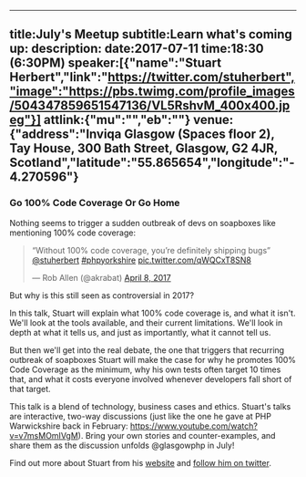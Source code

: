 ----
title:July's Meetup
subtitle:Learn what's coming up:
description:
date:2017-07-11
time:18:30 (6:30PM)
speaker:[{"name":"Stuart Herbert","link":"https://twitter.com/stuherbert","image":"https://pbs.twimg.com/profile_images/504347859651547136/VL5RshvM_400x400.jpeg"}]
attlink:{"mu":"","eb":""}
venue:{"address":"Inviqa Glasgow (Spaces floor 2), Tay House, 300 Bath Street, Glasgow, G2 4JR, Scotland","latitude":"55.865654","longitude":"-4.270596"}
----

### Go 100% Code Coverage Or Go Home

Nothing seems to trigger a sudden outbreak of devs on soapboxes like
mentioning 100% code coverage:
<div style="width=60%">
<blockquote class="twitter-tweet" data-lang="en"><p lang="en"
dir="ltr">“Without 100% code coverage, you’re definitely shipping bugs”
<a href="https://twitter.com/stuherbert">@stuherbert</a> <a
href="https://twitter.com/hashtag/phpyorkshire?src=hash">#phpyorkshire</a>
<a
href="https://t.co/qWQCxT8SN8">pic.twitter.com/qWQCxT8SN8</a></p>&mdash;
Rob Allen (@akrabat) <a
href="https://twitter.com/akrabat/status/850641026842857473">April 8,
2017</a></blockquote>
<script async src="//platform.twitter.com/widgets.js"
charset="utf-8"></script>
</div>
But why is this still seen as controversial in 2017?

In this talk, Stuart will explain what 100% code coverage is, and what
it isn't. We'll look at the tools available, and their current
limitations. We'll look in depth at what it tells us, and just as
importantly, what it cannot tell us. 

But then we'll get into the real debate, the one that triggers that
recurring outbreak of soapboxes  Stuart will make the case for why he
promotes 100% Code Coverage as the minimum, why his own tests often
target 10 times that, and what it costs everyone involved whenever
developers fall short of that target.

This talk is a blend of technology, business cases and ethics. Stuart's
talks are interactive, two-way discussions (just like the one he gave at
PHP Warwickshire back in February:
https://www.youtube.com/watch?v=v7msMOmIVgM). Bring your own stories and
counter-examples, and share them as the discussion unfolds @glasgowphp
in July!

Find out more about Stuart from his [website](http://www.stuartherbert.com) and [follow him on twitter](https://twitter.com/stuherbert).
